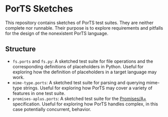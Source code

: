 # PorTS Sketches

This repository contains sketches of PorTS test suites. They are neither complete nor runnable. Their purpose is to explore requirements and pitfalls for the design of the nonexistent PorTS language.

## Structure

- `fs.ports` and `fs.py`: A sketched test suite for file operations and the corresponding definitions of placeholders in Python. Useful for exploring how the definition of placeholders in a target language may work.
- `mime-type.ports`: A sketched test suite for parsing and querying mime-type strings. Useful for exploring how PorTS may cover a variety of features in one test suite.
- `promises-aplus.ports`: A sketched test suite for the [Promises/A+](https://promisesaplus.com/) specification. Useful for exploring how PorTS handles complex, in this case potentially concurrent, behavior.
